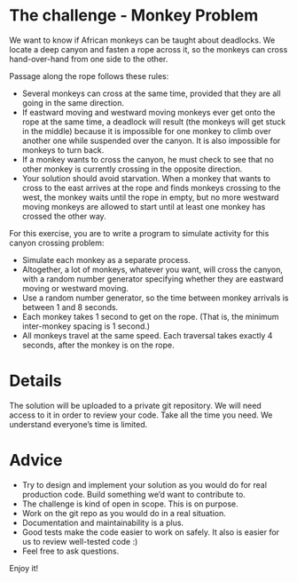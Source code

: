 # The challenge - Monkey Problem

We want to know if African monkeys can be taught about deadlocks. We locate a deep canyon and
fasten a rope across it, so the monkeys can cross hand-over-hand from one side to the other.

Passage along the rope follows these rules:

- Several monkeys can cross at the same time, provided that they are all going in the same
direction.
- If eastward moving and westward moving monkeys ever get onto the rope at the same time, a
deadlock will result (the monkeys will get stuck in the middle) because it is impossible for one
monkey to climb over another one while suspended over the canyon. It is also impossible for
monkeys to turn back.
- If a monkey wants to cross the canyon, he must check to see that no other monkey is currently
crossing in the opposite direction.
- Your solution should avoid starvation. When a monkey that wants to cross to the east arrives at
the rope and finds monkeys crossing to the west, the monkey waits until the rope in empty, but
no more westward moving monkeys are allowed to start until at least one monkey has crossed
the other way.

For this exercise, you are to write a program to simulate activity for this canyon crossing problem:

- Simulate each monkey as a separate process.
- Altogether, a lot of monkeys, whatever you want, will cross the canyon, with a random number
generator specifying whether they are eastward moving or westward moving.
- Use a random number generator, so the time between monkey arrivals is between 1 and 8
seconds.
- Each monkey takes 1 second to get on the rope. (That is, the minimum inter-monkey spacing is
1 second.)
- All monkeys travel at the same speed. Each traversal takes exactly 4 seconds, after the monkey
is on the rope.

# Details

The solution will be uploaded to a private git repository. We will need access to it in order to
review your code. Take all the time you need. We understand everyone’s time is limited.

# Advice

- Try to design and implement your solution as you would do for real production code. Build something we’d want to contribute to.
- The challenge is kind of open in scope. This is on purpose.
- Work on the git repo as you would do in a real situation.
- Documentation and maintainability is a plus.
- Good tests make the code easier to work on safely. It also is easier for us to review well-tested code :)
- Feel free to ask questions.


Enjoy it!
